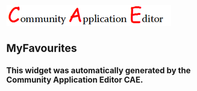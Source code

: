 ![CAE](https://github.com/GHProjectsTest/application-20/blob/gh-pages/frontendComponent-19/img/logo.png)  

MyFavourites
===================


This widget was automatically generated by the Community Application Editor CAE.  
---------------
